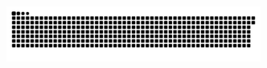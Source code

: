 <picture>
  <source media="(prefers-color-scheme: dark)" srcset="https://raw.githubusercontent.com/MarineHakobyan/MarineHakobyan/42384acd9519306c74e12b167ebc32abc7ed5c47/github-contribution-grid-snake-dark.svg" />
  <source media="(prefers-color-scheme: light)" srcset="https://raw.githubusercontent.com/MarineHakobyan/MarineHakobyan/42384acd9519306c74e12b167ebc32abc7ed5c47/github-contribution-grid-snake.svg" />
  <img alt="github-snake" src="https://raw.githubusercontent.com/MarineHakobyan/MarineHakobyan/42384acd9519306c74e12b167ebc32abc7ed5c47/github-contribution-grid-snake-dark.svg" />
</picture>
